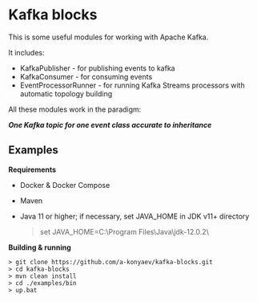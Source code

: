 # Kafka blocks

This is some useful modules for working with Apache Kafka.

It includes:
- KafkaPublisher - for publishing events to kafka
- KafkaConsumer - for consuming events
- EventProcessorRunner - for running Kafka Streams processors with automatic topology building

All these modules work in the paradigm:

**_One Kafka topic for one event class accurate to inheritance_**

## Examples

**Requirements**
* Docker & Docker Compose
* Maven
* Java 11 or higher; if necessary, set JAVA_HOME in JDK v11+ directory


    > set JAVA_HOME=C:\Program Files\Java\jdk-12.0.2\

**Building & running**

    > git clone https://github.com/a-konyaev/kafka-blocks.git
    > cd kafka-blocks
    > mvn clean install
    > cd ./examples/bin
    > up.bat
